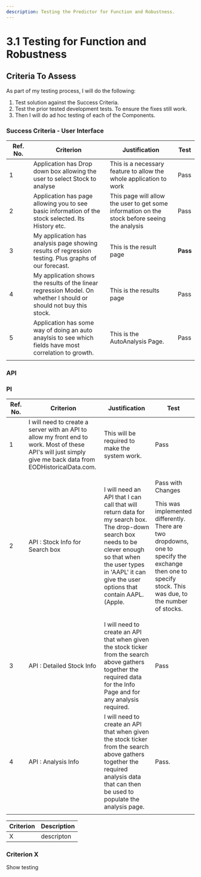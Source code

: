 ```yaml
---
description: Testing the Predictor for Function and Robustness.
---
```


# 3.1 Testing for Function and Robustness

## Criteria To Assess

As part of my testing process, I will do the following:

1. Test solution against the Success Criteria.
2. Test the prior tested development tests. To ensure the fixes still work.
3. Then I will do ad hoc testing of each of the Components.

### **Success Criteria - User Interface**

<table><thead><tr><th width="61">Ref. No.</th><th width="260">Criterion</th><th width="212">Justification</th><th>Test</th></tr></thead><tbody><tr><td>1</td><td>Application has Drop down box allowing the user to select Stock to analyse</td><td>This is a necessary feature to allow the whole application to work</td><td>Pass</td></tr><tr><td>2</td><td>Application has page allowing you to see basic information of the stock selected. Its History etc.</td><td>This page will allow the user to get some information on the stock before seeing the analysis</td><td>Pass</td></tr><tr><td>3</td><td>My application has analysis page showing results of regression testing. Plus graphs of our forecast.</td><td>This is the result page</td><td><strong>Pass</strong></td></tr><tr><td>4</td><td>My application shows the results of the linear regression Model. On whether I should or should not buy this stock.</td><td>This is the results page</td><td>Pass</td></tr><tr><td>5</td><td>Application has some way of doing an auto anaylsis to see which fields have most correlation to growth.</td><td>This is the AutoAnalysis Page.</td><td>Pass</td></tr><tr><td></td><td></td><td></td><td></td></tr></tbody></table>

### API

### PI

<table><thead><tr><th width="68">Ref. No.</th><th width="218">Criterion</th><th width="261">Justification</th><th>Test</th></tr></thead><tbody><tr><td>1</td><td>I will need to create a  server with an API to allow my front end to work. Most of these API's will just simply give me back data from EODHistoricalData.com.</td><td>This will be required to make the system work.</td><td>Pass</td></tr><tr><td>2</td><td>API : Stock Info for Search box</td><td>I will need an API that I can call that will return data for my search box. The drop-down search box needs to be clever enough so that when the user types in 'AAPL' it can give the user options that contain AAPL. (Apple.</td><td><p>Pass with Changes</p><p></p><p>This was implemented differently. There are two dropdowns, one to specify the exchange then one to specify stock. This was due, to the number of stocks.</p><p></p></td></tr><tr><td>3</td><td>API : Detailed Stock Info</td><td>I will need to create an API that when given the stock ticker from the search above gathers together the required data for the Info Page and for any analysis required.</td><td>Pass</td></tr><tr><td>4</td><td>API : Analysis Info</td><td>I will need to create an API that when given the stock ticker from the search above gathers together the required analysis data that can then be used to populate the analysis page.</td><td>Pass.</td></tr><tr><td></td><td></td><td></td><td></td></tr></tbody></table>







| Criterion | Description |
| --------- | ----------- |
| X         | descripton  |

### Criterion X

Show testing
